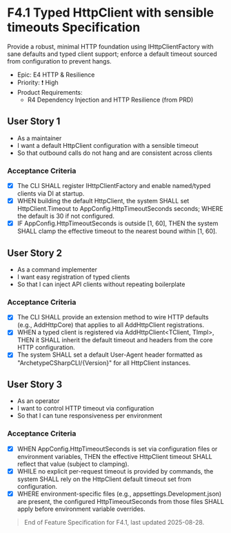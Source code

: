 # F4.1 Typed HttpClient with sensible timeouts Specification

Provide a robust, minimal HTTP foundation using IHttpClientFactory with sane defaults and typed client support; enforce a default timeout sourced from configuration to prevent hangs.

- Epic: E4 HTTP & Resilience
- Priority: ❗ High
- Product Requirements:
  - R4 Dependency Injection and HTTP Resilience (from PRD)

## User Story 1

- As a maintainer
- I want a default HttpClient configuration with a sensible timeout
- So that outbound calls do not hang and are consistent across clients

### Acceptance Criteria

- [x] The CLI SHALL register IHttpClientFactory and enable named/typed clients via DI at startup.
- [x] WHEN building the default HttpClient, the system SHALL set HttpClient.Timeout to AppConfig.HttpTimeoutSeconds seconds; WHERE the default is 30 if not configured.
- [x] IF AppConfig.HttpTimeoutSeconds is outside [1, 60], THEN the system SHALL clamp the effective timeout to the nearest bound within [1, 60].

## User Story 2

- As a command implementer
- I want easy registration of typed clients
- So that I can inject API clients without repeating boilerplate

### Acceptance Criteria

- [x] The CLI SHALL provide an extension method to wire HTTP defaults (e.g., AddHttpCore) that applies to all AddHttpClient registrations.
- [x] WHEN a typed client is registered via AddHttpClient<TClient, TImpl>, THEN it SHALL inherit the default timeout and headers from the core HTTP configuration.
- [x] The system SHALL set a default User-Agent header formatted as "ArchetypeCSharpCLI/{Version}" for all HttpClient instances.

## User Story 3

- As an operator
- I want to control HTTP timeout via configuration
- So that I can tune responsiveness per environment

### Acceptance Criteria

- [x] WHEN AppConfig.HttpTimeoutSeconds is set via configuration files or environment variables, THEN the effective HttpClient timeout SHALL reflect that value (subject to clamping).
- [x] WHILE no explicit per-request timeout is provided by commands, the system SHALL rely on the HttpClient default timeout set from configuration.
- [x] WHERE environment-specific files (e.g., appsettings.Development.json) are present, the configured HttpTimeoutSeconds from those files SHALL apply before environment variable overrides.

> End of Feature Specification for F4.1, last updated 2025-08-28.
